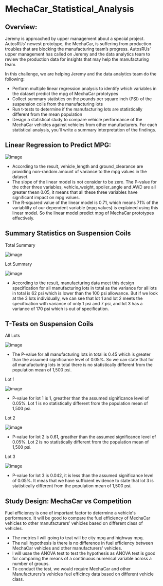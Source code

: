 # MechaCar_Statistical_Analysis

## Overview:
Jeremy is approached by upper management about a special project. AutosRUs’ newest prototype, the MechaCar, is suffering from production troubles that are blocking the manufacturing team’s progress. AutosRUs’ upper management has called on Jeremy and the data analytics team to review the production data for insights that may help the manufacturing team.

In this challenge, we are helping Jeremy and the data analytics team do the following:

  - Perform multiple linear regression analysis to identify which variables in the dataset predict the mpg of MechaCar prototypes
  - Collect summary statistics on the pounds per square inch (PSI) of the suspension coils from the manufacturing lots
  - Run t-tests to determine if the manufacturing lots are statistically different from the mean population
  - Design a statistical study to compare vehicle performance of the MechaCar vehicles against vehicles from other manufacturers. For each statistical analysis, you’ll
   write a summary interpretation of the findings.

## Linear Regression to Predict MPG:
![image](https://user-images.githubusercontent.com/108709071/195501043-5bbf11ad-380b-4e41-9162-3128fb333e65.png)

  - According to the result, vehicle_length and ground_clearance are providing non-random amount of variance to the mpg values in the dataset.
  - The slope of the linear model is not consider to be zero. The P-value for the other three variables, vehicle_weight, spoiler_angle and AWD are all greater thean  0.05, it means that all these three variables have significant impact on mpg values.
  - The R-squared value of the linear model is 0.71, which means 71% of the variablilty of our dependent variable (mpg values) is explained using this linear model. So the linear model predict mpg of MechaCar prototypes effectively.

## Summary Statistics on Suspension Coils

Total Summary

![image](https://user-images.githubusercontent.com/108709071/195502913-1eb3cbcf-ec78-4f2d-b4d3-72a031f9d524.png)

Lot Summary

![image](https://user-images.githubusercontent.com/108709071/195503012-a446e6a0-a5f2-4026-8a00-f4ea7e4968c5.png)

  - According to the result, manufacturing data meet this design specification for all manufacturing lots in total as the variance for all lots in total is 62 psi which is lower than the 100 psi allowance. But if we look at the 3 lots individually, we can see that lot 1 and lot 2 meets the specification with variance of only 1 psi and 7 psi, and lot 3 has a variance of 170 psi which is out of specification.

## T-Tests on Suspension Coils

All Lots

![image](https://user-images.githubusercontent.com/108709071/195504454-781d45b3-e03b-496c-9a9f-ae98259ece3b.png)

  - The P-value for all manufacturing lots in total is 0.45 which is greater than the assumed significance level of 0.05%. So we can state that for all manufacturing lots in total there is no statistically different from the population mean of 1,500 psi.

Lot 1

![image](https://user-images.githubusercontent.com/108709071/195504511-e622122e-c7af-4bf3-8bc6-7092f3dc8dc8.png)

  - P-value for lot 1 is 1, greather than the assumed significance level of 0.05%. Lot 1 is no statistically different from the population mean of 1,500 psi.

Lot 2

![image](https://user-images.githubusercontent.com/108709071/195504557-14d85b9e-3ebe-47ba-b44a-4600445ebc73.png)

- P-value for lot 2 is 0.61, greather than the assumed significance level of 0.05%. Lot 2 is no statistically different from the population mean of 1,500 psi.

Lot 3

![image](https://user-images.githubusercontent.com/108709071/195504620-721de018-2b9b-4ead-8679-887cffb850a3.png)

- P-value for lot 3 is 0.042, it is less than the assumed significance level of 0.05%. It meas that we have sufficient evidence to state that lot 3 is statistically different from the population mean of 1,500 psi.

## Study Design: MechaCar vs Competition
Fuel efficiency is one of important factor to determine a vehicle's performance. It will be good to compare the fuel efficiency of MechaCar vehicles to other manufacturers' vehicles based on different class of vehicles.

  - The metrics I will going to teat will be city mpg and highway mpg.
  - The null hypothesis is there is no difference in fuel efficiency between MechaCar vehicles and other manufacturers' vehicles.
  - I will usae the ANOVA test to test the hypothesis as ANOVA test is good for comparing the means of a continuous numerical variable across a number of groups.
  - To conduct the test, we would require MechaCar and other Manufacturers's vehicles fuel efficincy data based on different vehicle class. 
